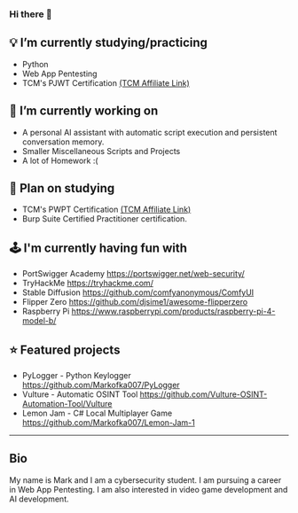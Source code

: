 ### Hi there 👋

## 💡 I’m currently studying/practicing
- Python
- Web App Pentesting
- TCM's PJWT Certification [(TCM Affiliate Link)](https://academy.tcm-sec.com/?affcode=770707_hn58qs9_)

## 🧠 I’m currently working on
- A personal AI assistant with automatic script execution and persistent conversation memory.
- Smaller Miscellaneous Scripts and Projects
- A lot of Homework :(

## 🌱 Plan on studying
- TCM's PWPT Certification [(TCM Affiliate Link)](https://academy.tcm-sec.com/?affcode=770707_hn58qs9_)
- Burp Suite Certified Practitioner certification.

## 🕹 I'm currently having fun with
- PortSwigger Academy https://portswigger.net/web-security/
- TryHackMe https://tryhackme.com/
- Stable Diffusion https://github.com/comfyanonymous/ComfyUI
- Flipper Zero https://github.com/djsime1/awesome-flipperzero
- Raspberry Pi https://www.raspberrypi.com/products/raspberry-pi-4-model-b/

## ⭐ Featured projects
- PyLogger - Python Keylogger https://github.com/Markofka007/PyLogger
- Vulture - Automatic OSINT Tool https://github.com/Vulture-OSINT-Automation-Tool/Vulture
- Lemon Jam - C# Local Multiplayer Game https://github.com/Markofka007/Lemon-Jam-1

---

## Bio
My name is Mark and I am a cybersecurity student. I am pursuing a career in Web App Pentesting. I am also interested in video game development and AI development.

